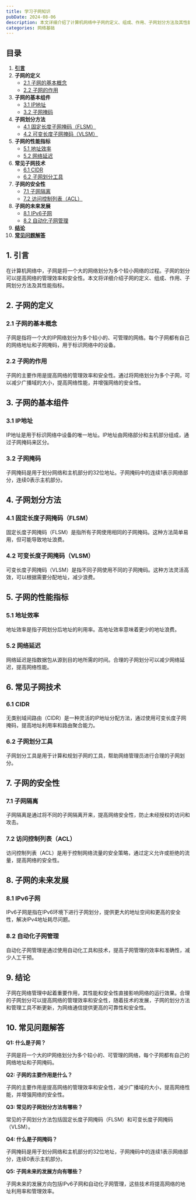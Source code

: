 ```yaml
---
title: 学习子网知识
pubDate: 2024-08-06
description: 本文详细介绍了计算机网络中子网的定义、组成、作用、子网划分方法及其性能指标。
categories: 网络基础
---
```



## 目录
1. [**引言**](#1-引言)
2. **子网的定义**
   - [2.1 子网的基本概念](#21-子网的基本概念)
   - [2.2 子网的作用](#22-子网的作用)
3. **子网的基本组件**
   - [3.1 IP地址](#31-ip地址)
   - [3.2 子网掩码](#32-子网掩码)
4. **子网划分方法**
   - [4.1 固定长度子网掩码（FLSM）](#41-固定长度子网掩码flsm)
   - [4.2 可变长度子网掩码（VLSM）](#42-可变长度子网掩码vlsm)
5. **子网的性能指标**
   - [5.1 地址效率](#51-地址效率)
   - [5.2 网络延迟](#52-网络延迟)
6. **常见子网技术**
   - [6.1 CIDR](#61-cidr)
   - [6.2 子网划分工具](#62-子网划分工具)
7. **子网的安全性**
   - [7.1 子网隔离](#71-子网隔离)
   - [7.2 访问控制列表（ACL）](#72-访问控制列表acl)
8. **子网的未来发展**
   - [8.1 IPv6子网](#81-ipv6子网)
   - [8.2 自动化子网管理](#82-自动化子网管理)
9. [**结论**](#9-结论)
10. [**常见问题解答**](#10-常见问题解答)

## 1. 引言

在计算机网络中，子网是将一个大的网络划分为多个较小网络的过程。子网的划分可以提高网络的管理效率和安全性。本文将详细介绍子网的定义、组成、作用、子网划分方法及其性能指标。

## 2. 子网的定义

### 2.1 子网的基本概念

子网是指将一个大的IP网络划分为多个较小的、可管理的网络。每个子网都有自己的网络地址和子网掩码，用于标识网络中的设备。

### 2.2 子网的作用

子网的主要作用是提高网络的管理效率和安全性。通过将网络划分为多个子网，可以减少广播域的大小，提高网络性能，并增强网络的安全性。

## 3. 子网的基本组件

### 3.1 IP地址

IP地址是用于标识网络中设备的唯一地址。IP地址由网络部分和主机部分组成，通过子网掩码来区分。

### 3.2 子网掩码

子网掩码是用于划分网络和主机部分的32位地址。子网掩码中的连续1表示网络部分，连续0表示主机部分。

## 4. 子网划分方法

### 4.1 固定长度子网掩码（FLSM）

固定长度子网掩码（FLSM）是指所有子网使用相同的子网掩码。这种方法简单易用，但可能导致地址浪费。

### 4.2 可变长度子网掩码（VLSM）

可变长度子网掩码（VLSM）是指不同子网使用不同的子网掩码。这种方法灵活高效，可以根据需要分配地址，减少浪费。

## 5. 子网的性能指标

### 5.1 地址效率

地址效率是指子网划分后地址的利用率。高地址效率意味着更少的地址浪费。

### 5.2 网络延迟

网络延迟是指数据包从源到目的地所需的时间。合理的子网划分可以减少网络延迟，提高网络性能。

## 6. 常见子网技术

### 6.1 CIDR

无类别域间路由（CIDR）是一种灵活的IP地址分配方法，通过使用可变长度子网掩码，提高地址利用率和路由聚合能力。

### 6.2 子网划分工具

子网划分工具是用于计算和规划子网的工具，帮助网络管理员进行合理的子网划分。

## 7. 子网的安全性

### 7.1 子网隔离

子网隔离是通过将不同的子网隔离开来，提高网络安全性，防止未经授权的访问和攻击。

### 7.2 访问控制列表（ACL）

访问控制列表（ACL）是用于控制网络流量的安全策略，通过定义允许或拒绝的流量，提高网络的安全性。

## 8. 子网的未来发展

### 8.1 IPv6子网

IPv6子网是指在IPv6环境下进行子网划分，提供更大的地址空间和更高的安全性，解决IPv4地址耗尽问题。

### 8.2 自动化子网管理

自动化子网管理是通过使用自动化工具和技术，提高子网管理的效率和准确性，减少人工干预。

## 9. 结论

子网在网络管理中起着重要作用，其性能和安全性直接影响网络的运行效果。合理的子网划分可以提高网络的管理效率和安全性，随着技术的发展，子网的划分方法和管理工具不断更新，为网络通信提供更高的可靠性和安全性。

## 10. 常见问题解答

**Q1: 什么是子网？**

子网是将一个大的IP网络划分为多个较小的、可管理的网络，每个子网都有自己的网络地址和子网掩码。

**Q2: 子网的主要作用是什么？**

子网的主要作用是提高网络的管理效率和安全性，减少广播域的大小，提高网络性能，并增强网络的安全性。

**Q3: 常见的子网划分方法有哪些？**

常见的子网划分方法包括固定长度子网掩码（FLSM）和可变长度子网掩码（VLSM）。

**Q4: 什么是子网掩码？**

子网掩码是用于划分网络和主机部分的32位地址，子网掩码中的连续1表示网络部分，连续0表示主机部分。

**Q5: 子网未来的发展方向有哪些？**

子网未来的发展方向包括IPv6子网和自动化子网管理，这些技术将提高网络的地址利用率和管理效率。